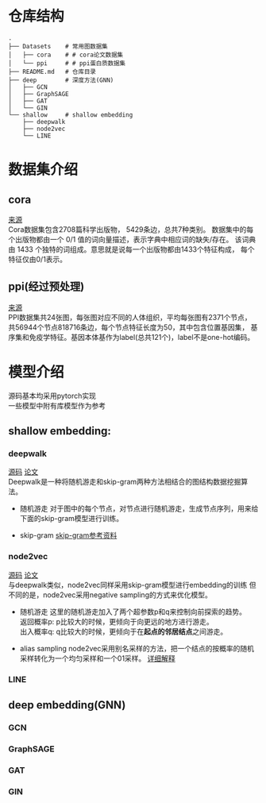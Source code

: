 # 仓库结构
``` shell
.  
├── Datasets    # 常用图数据集
│   ├── cora    # # cora论文数据集
│   └── ppi     # # ppi蛋白质数据集
├── README.md   # 仓库目录
├── deep        # 深度方法(GNN)
│   ├── GCN
│   ├── GraphSAGE
│   ├── GAT
│   └── GIN
└── shallow     # shallow embedding
    ├── deepwalk
    ├── node2vec
    └── LINE
```

# 数据集介绍

## cora
[来源](https://linqs.org/datasets/#cora)  
Cora数据集包含2708篇科学出版物， 5429条边，总共7种类别。
数据集中的每个出版物都由一个 0/1 值的词向量描述，表示字典中相应词的缺失/存在。
该词典由 1433 个独特的词组成。意思就是说每一个出版物都由1433个特征构成，
每个特征仅由0/1表示。

## ppi(经过预处理)
[来源](http://snap.stanford.edu/graphsage/ppi.zip)  
PPI数据集共24张图，每张图对应不同的人体组织，平均每张图有2371个节点，
共56944个节点818716条边，每个节点特征长度为50，其中包含位置基因集，
基序集和免疫学特征。基因本体基作为label(总共121个)，label不是one-hot编码。

# 模型介绍
源码基本均采用pytorch实现  
一些模型中附有库模型作为参考  

## shallow embedding:

### deepwalk
[源码](shallow/deepwalk.py) [论文](http://doi.acm.org/10.1145/2623330.2623732)  
Deepwalk是一种将随机游走和skip-gram两种方法相结合的图结构数据挖掘算法。  
- 随机游走
对于图中的每个节点，对节点进行随机游走，生成节点序列，用来给下面的skip-gram模型进行训练。  

- skip-gram
[skip-gram参考资料](https://arxiv.org/abs/1411.2738v4)  

### node2vec
[源码](shallow/node2vec.py) [论文](https://dl.acm.org/doi/10.1145/2939672.2939754)  
与deepwalk类似，node2vec同样采用skip-gram模型进行embedding的训练
但不同的是，node2vec采用negative sampling的方式来优化模型。
- 随机游走
这里的随机游走加入了两个超参数p和q来控制向前探索的趋势。  
返回概率p: p比较大的时候，更倾向于向更远的地方进行游走。    
出入概率q: q比较大的时候，更倾向于在**起点的邻居结点**之间游走。  

- alias sampling
node2vec采用别名采样的方法，把一个结点的按概率的随机采样转化为一个均匀采样和一个01采样。
[详细解释](https://zhuanlan.zhihu.com/p/111885669)  

### LINE



## deep embedding(GNN)

### GCN


### GraphSAGE


### GAT


### GIN
